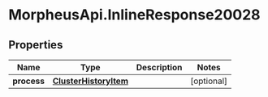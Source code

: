 # MorpheusApi.InlineResponse20028

## Properties

Name | Type | Description | Notes
------------ | ------------- | ------------- | -------------
**process** | [**ClusterHistoryItem**](ClusterHistoryItem.md) |  | [optional] 


